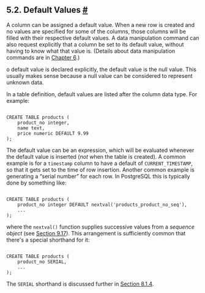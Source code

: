 ## 5.2. Default Values [#](#DDL-DEFAULT)

A column can be assigned a default value. When a new row is created and no values are specified for some of the columns, those columns will be filled with their respective default values. A data manipulation command can also request explicitly that a column be set to its default value, without having to know what that value is. (Details about data manipulation commands are in [Chapter 6](dml.html "Chapter 6. Data Manipulation").)

o default value is declared explicitly, the default value is the null value. This usually makes sense because a null value can be considered to represent unknown data.

In a table definition, default values are listed after the column data type. For example:

```

CREATE TABLE products (
    product_no integer,
    name text,
    price numeric DEFAULT 9.99
);
```

The default value can be an expression, which will be evaluated whenever the default value is inserted (*not* when the table is created). A common example is for a `timestamp` column to have a default of `CURRENT_TIMESTAMP`, so that it gets set to the time of row insertion. Another common example is generating a “serial number” for each row. In PostgreSQL this is typically done by something like:

```

CREATE TABLE products (
    product_no integer DEFAULT nextval('products_product_no_seq'),
    ...
);
```

where the `nextval()` function supplies successive values from a *sequence object* (see [Section 9.17](functions-sequence.html "9.17. Sequence Manipulation Functions")). This arrangement is sufficiently common that there's a special shorthand for it:

```

CREATE TABLE products (
    product_no SERIAL,
    ...
);
```

The `SERIAL` shorthand is discussed further in [Section 8.1.4](datatype-numeric.html#DATATYPE-SERIAL "8.1.4. Serial Types").
